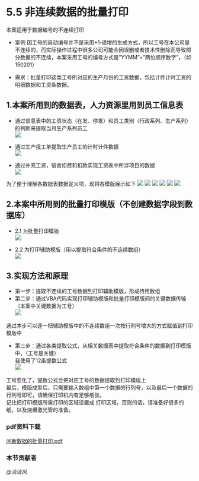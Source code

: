 # 5.5 非连续数据的批量打印
本案适用于数据编号的不连续打印  
* 案例
因工号的自动编号并不是采用+1‐递增的生成方式，所以工号在本公司是不连续的，而实际操作过程中很多公司可能会因误删或者技术性删除而导致部分数据的不连续，本案采用工号的编号方式是”YYMM”+”两位顺序数字”，（如150201）  

* 需求：批量打印这类工号所对应的生产月份的工资数据，包括计件计时工资的明细数据和工资条数据。  
## 1.本案所用到的数据表，人力资源里用到员工信息表  
 * 通过信息表中的工资状态（在发、停发）和员工类别（行政系列、生产系列）的判断来提取当月生产系列员工  
![](../images/5.5.1.jpg)

 * 通过生产报工单提取生产员工的计时计件数据  
![](../images/5.5.2.jpg)

 * 通过补充工资，宿舍扣费和扣款实现工资表中所涉项目的数据  
![](../images/5.5.3.jpg)

为了便于理解各数据表数据定义项，现将各模版展示如下
![](../images/5.5.4.jpg)
![](../images/5.5.5.jpg)
![](../images/5.5.6.jpg)
![](../images/5.5.7.jpg)
![](../images/5.5.8.jpg)
![](../images/5.5.9.jpg)

## 2.本案中所用到的批量打印模版（不创建数据字段到数据库）
- 2.1 为批量打印模版  
![](../images/5.5.10.png)

- 2.2 为打印辅助模版（用以提取符合条件的不连续数组）  
![](../images/5.5.10.jpg)

## 3.实现方法和原理
- 第一步：提取不连续的工号数据到打印辅助模版，形成待用数组  
- 第二步：通过VBA代码实现打印辅助模版和批量打印模版间的关键数据传输（本案中关键数据为工号）  
![](../images/5.5.11.jpg)

通过本步可以逐一把辅助模版中的不连续数组一次按行列号增大的方式赋值到打印模版中  
- 第三步：通过各类提取公式，从相关数据表中提取符合条件的数据到打印模版中，（工号是关键）  
我使用了12条提数公式  
![](../images/5.5.12.jpg)

工号变化了，提数公式会把对应工号的数据提取到打印模版上  
最后，模版成型后，只需要输入数组中第一个数据的行列号，以及最后一个数据的行列号即可，请确保打印机内有足够纸张。  
记住把打印模版所需打印的区域设置成 打印区域，否则的话，请准备好很多的纸，以及烧爆激光管的准备。

### pdf资料下载
<a href="../docs/5.5.1.pdf" download="间断数据的批量打印.pdf">间断数据的批量打印.pdf</a>

### 本节贡献者
*@淡淡风*
